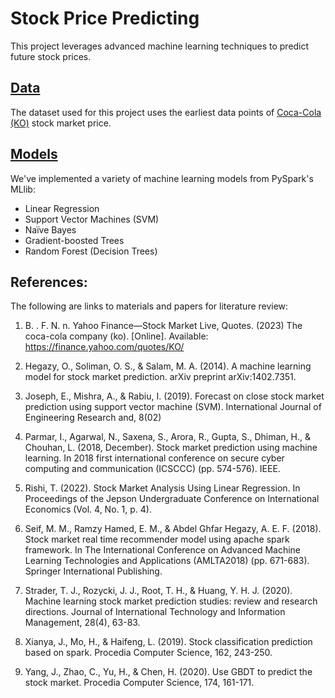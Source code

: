 # Stock Price Predicting
This project leverages advanced machine learning techniques to predict future stock prices.

## [Data](/Data)
The dataset used for this project uses the earliest data points of [Coca-Cola (KO)](/Data/KO.csv) stock market price. 

## [Models](/Models)
We've implemented a variety of machine learning models from PySpark's MLlib:

- Linear Regression
- Support Vector Machines (SVM)
- Naïve Bayes
- Gradient-boosted Trees
- Random Forest (Decision Trees)

## References:

The following are links to materials and papers for literature review:

1. B. . F. N. n. Yahoo Finance—Stock Market Live, Quotes. (2023) The coca-cola company (ko). [Online]. Available: https://finance.yahoo.com/quotes/KO/
  
2. Hegazy, O., Soliman, O. S., \& Salam, M. A. (2014). A machine learning model for stock market prediction. arXiv preprint arXiv:1402.7351.

3. Joseph, E., Mishra, A., \& Rabiu, I. (2019). Forecast on close stock market prediction using support vector machine (SVM). International Journal of Engineering Research and, 8(02)

4. Parmar, I., Agarwal, N., Saxena, S., Arora, R., Gupta, S., Dhiman, H., \& Chouhan, L. (2018, December). Stock market prediction using machine learning. In 2018 first international conference on secure cyber computing and communication (ICSCCC) (pp. 574-576). IEEE.

5. Rishi, T. (2022). Stock Market Analysis Using Linear Regression. In Proceedings of the Jepson Undergraduate Conference on International Economics (Vol. 4, No. 1, p. 4).

6. Seif, M. M., Ramzy Hamed, E. M., \& Abdel Ghfar Hegazy, A. E. F. (2018). Stock market real time recommender model using apache spark framework. In The International Conference on Advanced Machine Learning Technologies and Applications (AMLTA2018) (pp. 671-683). Springer International Publishing.
  
7. Strader, T. J., Rozycki, J. J., Root, T. H., \& Huang, Y. H. J. (2020). Machine learning stock market prediction studies: review and research directions. Journal of International Technology and Information Management, 28(4), 63-83.

8. Xianya, J., Mo, H., \& Haifeng, L. (2019). Stock classification prediction based on spark. Procedia Computer Science, 162, 243-250. 

9. Yang, J., Zhao, C., Yu, H., \& Chen, H. (2020). Use GBDT to predict the stock market. Procedia Computer Science, 174, 161-171.
